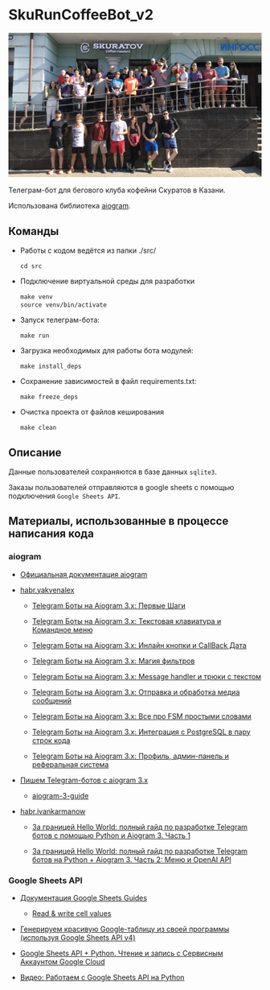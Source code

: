 # SkuRunCoffeeBot_v2

![photo](./img/IMG_7981.JPG)

Телеграм-бот для бегового клуба кофейни Скуратов в Казани.

Использована библиотека [aiogram](https://docs.aiogram.dev/en/dev-3.x/index.html).


## Команды

+ Работы с кодом ведётся из папки ./src/

      cd src

+ Подключение виртуальной среды для разработки

      make venv
      source venv/bin/activate

+ Запуск телеграм-бота:

      make run

+ Загрузка необходимых для работы бота модулей:

      make install_deps

+ Сохранение зависимостей в файл requirements.txt:

      make freeze_deps

+ Очистка проекта от файлов кеширования

      make clean


## Описание

Данные пользователей сохраняются в базе данных `sqlite3`.

Заказы пользователей отправляются в google sheets с помощью подключения `Google Sheets API`.


## Материалы, использованные в процессе написания кода

### aiogram

+ [Официальная документация aiogram](https://docs.aiogram.dev/en/latest/)

+ [habr.yakvenalex](https://habr.com/ru/users/yakvenalex/)

    + [Telegram Боты на Aiogram 3.x: Первые Шаги](https://habr.com/ru/companies/amvera/articles/820527/)

    + [Telegram Боты на Aiogram 3.x: Текстовая клавиатура и Командное меню](https://habr.com/ru/articles/820733/)

    + [Telegram Боты на Aiogram 3.x: Инлайн кнопки и CallBack Дата](https://habr.com/ru/articles/820877/)

    + [Telegram Боты на Aiogram 3.x: Магия фильтров](https://habr.com/ru/articles/821085/)

    + [Telegram Боты на Aiogram 3.x: Message handler и трюки с текстом](https://habr.com/ru/articles/821661/)

    + [Telegram Боты на Aiogram 3.x: Отправка и обработка медиа сообщений](https://habr.com/ru/articles/821961/)

    + [Telegram Боты на Aiogram 3.x: Все про FSM простыми словами](https://habr.com/ru/articles/822061/)

    + [Telegram Боты на Aiogram 3.x:  Интеграция с PostgreSQL в пару строк кода](https://habr.com/ru/articles/822083/)

    + [Telegram Боты на Aiogram 3.x: Профиль, админ-панель и реферальная система](https://habr.com/ru/articles/822809/)

+ [Пишем Telegram-ботов с aiogram 3.x](https://mastergroosha.github.io/aiogram-3-guide/)

    + [aiogram-3-guide](https://github.com/MasterGroosha/aiogram-3-guide)

+ [habr.ivankarmanow](https://habr.com/ru/users/ivankarmanow/)
  
    + [За границей Hello World: полный гайд по разработке Telegram ботов с помощью Python и Aiogram 3. Часть 1](https://habr.com/ru/articles/732136/)

    + [За границей Hello World: полный гайд по разработке Telegram ботов на Python + Aiogram 3. Часть 2: Меню и OpenAI API](https://habr.com/ru/articles/733732/)


### Google Sheets API

+ [Документация Google Sheets Guides](https://developers.google.com/sheets/api/guides/concepts)

    + [Read & write cell values](https://developers.google.com/sheets/api/guides/values)

+ [Генерируем красивую Google-таблицу из своей программы (используя Google Sheets API v4)](https://habr.com/ru/articles/305378/)

+ [Google Sheets API + Python. Чтение и запись с Сервисным Аккаунтом Google Cloud](https://habr.com/ru/articles/575160/)

+ [Видео: Работаем с Google Sheets API на Python](https://www.youtube.com/watch?v=Bf8KHZtcxnA)
